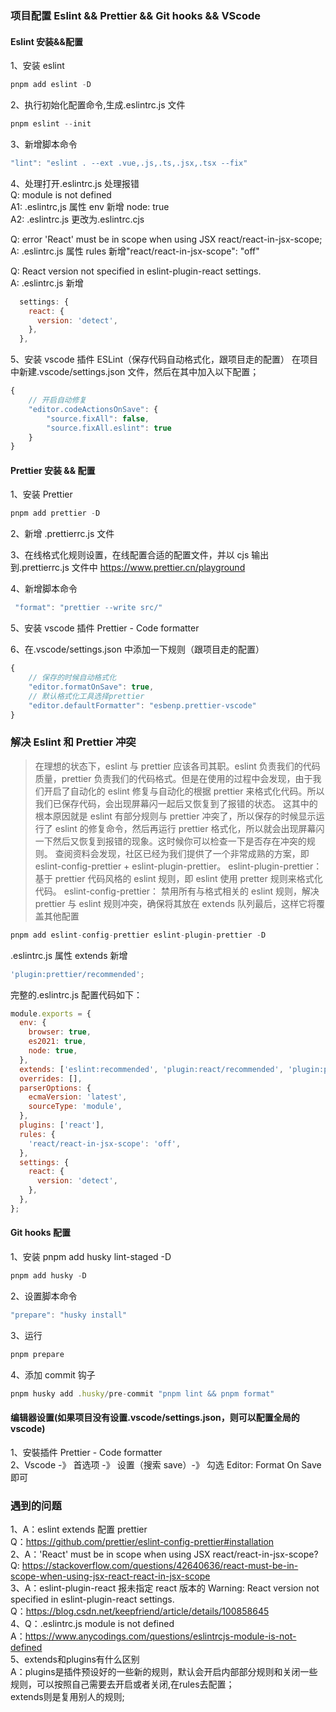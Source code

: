 ### 项目配置 Eslint && Prettier && Git hooks && VScode

#### Eslint 安装&&配置

1、安装 eslint

```javascript
pnpm add eslint -D
```

2、执行初始化配置命令,生成.eslintrc.js 文件

```javascript
pnpm eslint --init
```

3、新增脚本命令

```javascript
"lint": "eslint . --ext .vue,.js,.ts,.jsx,.tsx --fix"
```

4、处理打开.eslintrc.js 处理报错  
Q: module is not defined  
A1: .eslintrc,js 属性 env 新增 node: true  
A2: .eslintrc.js 更改为.eslintrc.cjs

Q: error 'React' must be in scope when using JSX react/react-in-jsx-scope;  
A: .eslintrc.js 属性 rules 新增"react/react-in-jsx-scope": "off"

Q: React version not specified in eslint-plugin-react settings.  
A: .eslintrc.js 新增

```javascript
  settings: {
    react: {
      version: 'detect',
    },
  },
```

5、安装 vscode 插件 ESLint（保存代码自动格式化，跟项目走的配置）
在项目中新建.vscode/settings.json 文件，然后在其中加入以下配置；

```javascript
{
    // 开启自动修复
    "editor.codeActionsOnSave": {
        "source.fixAll": false,
        "source.fixAll.eslint": true
    }
}
```

#### Prettier 安装 && 配置

1、安装 Prettier

```javascript
pnpm add prettier -D
```

2、新增 .prettierrc.js 文件

3、在线格式化规则设置，在线配置合适的配置文件，并以 cjs 输出到.prettierrc.js 文件中
https://www.prettier.cn/playground

4、新增脚本命令

```javascript
 "format": "prettier --write src/"
```

5、安装 vscode 插件 Prettier - Code formatter

6、在.vscode/settings.json 中添加一下规则（跟项目走的配置）

```javascript
{
    // 保存的时候自动格式化
    "editor.formatOnSave": true,
    // 默认格式化工具选择prettier
    "editor.defaultFormatter": "esbenp.prettier-vscode"
}
```

### 解决 Eslint 和 Prettier 冲突

> 在理想的状态下，eslint 与 prettier 应该各司其职。eslint 负责我们的代码质量，prettier 负责我们的代码格式。但是在使用的过程中会发现，由于我们开启了自动化的 eslint 修复与自动化的根据 prettier 来格式化代码。所以我们已保存代码，会出现屏幕闪一起后又恢复到了报错的状态。
> 这其中的根本原因就是 eslint 有部分规则与 prettier 冲突了，所以保存的时候显示运行了 eslint 的修复命令，然后再运行 prettier 格式化，所以就会出现屏幕闪一下然后又恢复到报错的现象。这时候你可以检查一下是否存在冲突的规则。
> 查阅资料会发现，社区已经为我们提供了一个非常成熟的方案，即 eslint-config-prettier + eslint-plugin-prettier。
> eslint-plugin-prettier： 基于 prettier 代码风格的 eslint 规则，即 eslint 使用 pretter 规则来格式化代码。
> eslint-config-prettier： 禁用所有与格式相关的 eslint 规则，解决 prettier 与 eslint 规则冲突，确保将其放在 extends 队列最后，这样它将覆盖其他配置

```javascript
pnpm add eslint-config-prettier eslint-plugin-prettier -D
```

.eslintrc.js 属性 extends 新增

```javascript
'plugin:prettier/recommended';
```

完整的.eslintrc.js 配置代码如下：

```javascript
module.exports = {
  env: {
    browser: true,
    es2021: true,
    node: true,
  },
  extends: ['eslint:recommended', 'plugin:react/recommended', 'plugin:prettier/recommended'],
  overrides: [],
  parserOptions: {
    ecmaVersion: 'latest',
    sourceType: 'module',
  },
  plugins: ['react'],
  rules: {
    'react/react-in-jsx-scope': 'off',
  },
  settings: {
    react: {
      version: 'detect',
    },
  },
};
```

#### Git hooks 配置

1、安装 pnpm add husky lint-staged -D

```javascript
pnpm add husky -D
```

2、设置脚本命令

```javascript
"prepare": "husky install"
```

3、运行

```javascript
pnpm prepare
```

4、添加 commit 钩子

```javascript
pnpm husky add .husky/pre-commit "pnpm lint && pnpm format"
```

#### 编辑器设置(如果项目没有设置.vscode/settings.json，则可以配置全局的 vscode)

1、安裝插件 Prettier - Code formatter  
2、Vscode -》 首选项 -》 设置（搜索 save）-》 勾选 Editor: Format On Save 即可

### 遇到的问题

1、A：eslint extends 配置 prettier  
Q：https://github.com/prettier/eslint-config-prettier#installation  
2、A：'React' must be in scope when using JSX react/react-in-jsx-scope?  
Q: https://stackoverflow.com/questions/42640636/react-must-be-in-scope-when-using-jsx-react-react-in-jsx-scope  
3、A：eslint-plugin-react 报未指定 react 版本的 Warning: React version not specified in eslint-plugin-react settings.  
Q：https://blog.csdn.net/keepfriend/article/details/100858645  
4、Q：.eslintrc.js module is not defined  
A：https://www.anycodings.com/questions/eslintrcjs-module-is-not-defined   
5、extends和plugins有什么区别   
A：plugins是插件预设好的一些新的规则，默认会开启内部部分规则和关闭一些规则，可以按照自己需要去开启或者关闭,在rules去配置；   
extends则是复用别人的规则;   
